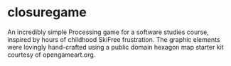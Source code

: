 # closuregame
An incredibly simple Processing game for a software studies course, inspired by hours of childhood SkiFree frustration. The graphic elements were lovingly hand-crafted using a public domain hexagon map starter kit courtesy of opengameart.org.
